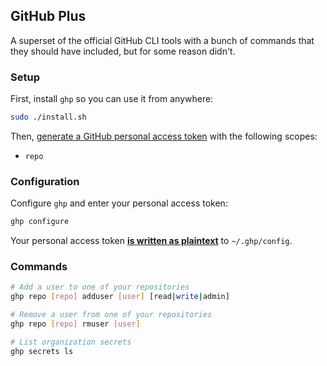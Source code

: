 ## GitHub Plus

A superset of the official GitHub CLI tools with a bunch of commands that they should have included, but for some reason didn't.

### Setup

First, install `ghp` so you can use it from anywhere:

```bash
sudo ./install.sh
```

Then, [generate a GitHub personal access token](https://docs.github.com/en/authentication/keeping-your-account-and-data-secure/managing-your-personal-access-tokens#creating-a-personal-access-token-classic) with the following scopes:

- `repo`

### Configuration

Configure `ghp` and enter your personal access token:

```bash
ghp configure
```

Your personal access token <ins>**is written as plaintext**</ins> to `~/.ghp/config`.

### Commands

```bash
# Add a user to one of your repositories
ghp repo [repo] adduser [user] [read|write|admin]

# Remove a user from one of your repositories
ghp repo [repo] rmuser [user]

# List organization secrets
ghp secrets ls
```
